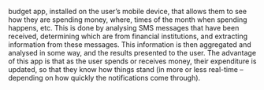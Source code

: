 budget app, installed on the user’s mobile device, that allows them to see how they are spending money, where, 
times of the month when spending happens, etc. This is done by analysing SMS messages that have been received, 
determining which are from financial institutions, and extracting information from these messages. This information 
is then aggregated and analysed in some way, and the results presented to the user. The advantage of this app is that 
as the user spends or receives money, their expenditure is updated, so that they know how things stand 
(in more or less real-time – depending on how quickly the notifications come through).
